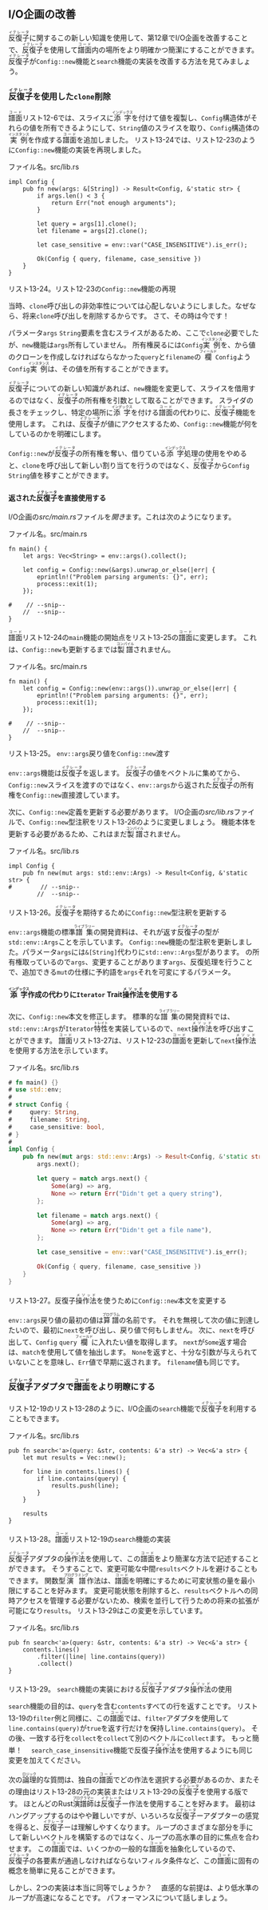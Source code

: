 ## I/O企画の改善

<ruby>反復子<rt>イテレータ</rt></ruby>に関するこの新しい知識を使用して、第12章でI/O企画を改善することで、<ruby>反復子<rt>イテレータ</rt></ruby>を使用して<ruby>譜面<rt>コード</rt></ruby>内の場所をより明確かつ簡潔にすることができます。
<ruby>反復子<rt>イテレータ</rt></ruby>が`Config::new`機能と`search`機能の実装を改善する方法を見てみましょう。


### <ruby>反復子<rt>イテレータ</rt></ruby>を使用した`clone`削除

<ruby>譜面<rt>コード</rt></ruby>リスト12-6では、スライスに<ruby>添字<rt>インデックス</rt></ruby>を付けて値を複製し、`Config`構造体がそれらの値を所有できるようにして、`String`値のスライスを取り、`Config`構造体の<ruby>実例<rt>インスタンス</rt></ruby>を作成する<ruby>譜面<rt>コード</rt></ruby>を追加しました。
リスト13-24では、リスト12-23のように`Config::new`機能の実装を再現しました。

<span class="filename">ファイル名。src/lib.rs</span>

```rust,ignore
impl Config {
    pub fn new(args: &[String]) -> Result<Config, &'static str> {
        if args.len() < 3 {
            return Err("not enough arguments");
        }

        let query = args[1].clone();
        let filename = args[2].clone();

        let case_sensitive = env::var("CASE_INSENSITIVE").is_err();

        Ok(Config { query, filename, case_sensitive })
    }
}
```

<span class="caption">リスト13-24。リスト12-23の<code>Config::new</code>機能の再現</span>

当時、`clone`呼び出しの非効率性については心配しないようにしました。なぜなら、将来`clone`呼び出しを削除するからです。
さて、その時は今です！　

パラメータ`args` `String`要素を含むスライスがあるため、ここで`clone`必要でしたが、`new`機能は`args`所有していません。
所有権戻るには`Config`<ruby>実例<rt>インスタンス</rt></ruby>を、から値のクローンを作成しなければならなかった`query`と`filename`の<ruby>欄<rt>フィールド</rt></ruby>`Config`よう`Config`<ruby>実例<rt>インスタンス</rt></ruby>は、その値を所有することができます。

<ruby>反復子<rt>イテレータ</rt></ruby>についての新しい知識があれば、`new`機能を変更して、スライスを借用するのではなく、<ruby>反復子<rt>イテレータ</rt></ruby>の所有権を引数として取ることができます。
スライダの長さをチェックし、特定の場所に<ruby>添字<rt>インデックス</rt></ruby>を付ける<ruby>譜面<rt>コード</rt></ruby>の代わりに、<ruby>反復子<rt>イテレータ</rt></ruby>機能を使用します。
これは、<ruby>反復子<rt>イテレータ</rt></ruby>が値にアクセスするため、`Config::new`機能が何をしているのかを明確にします。

`Config::new`が<ruby>反復子<rt>イテレータ</rt></ruby>の所有権を奪い、借りている<ruby>添字<rt>インデックス</rt></ruby>処理の使用をやめると、`clone`を呼び出して新しい割り当てを行うのではなく、<ruby>反復子<rt>イテレータ</rt></ruby>から`Config` `String`値を移すことができます。

#### 返された<ruby>反復子<rt>イテレータ</rt></ruby>を直接使用する

I/O企画の*src/main.rs*ファイルを*開き*ます。これは次のようになります。

<span class="filename">ファイル名。src/main.rs</span>

```rust,ignore
fn main() {
    let args: Vec<String> = env::args().collect();

    let config = Config::new(&args).unwrap_or_else(|err| {
        eprintln!("Problem parsing arguments: {}", err);
        process::exit(1);
    });

#    // --snip--
    //  --snip--
}
```

<ruby>譜面<rt>コード</rt></ruby>リスト12-24の`main`機能の開始点をリスト13-25の<ruby>譜面<rt>コード</rt></ruby>に変更します。
これは、`Config::new`も更新するまでは<ruby>製譜<rt>コンパイル</rt></ruby>されません。

<span class="filename">ファイル名。src/main.rs</span>

```rust,ignore
fn main() {
    let config = Config::new(env::args()).unwrap_or_else(|err| {
        eprintln!("Problem parsing arguments: {}", err);
        process::exit(1);
    });

#    // --snip--
    //  --snip--
}
```

<span class="caption">リスト13-25。 <code>env::args</code>戻り値を<code>Config::new</code>渡す</span>

`env::args`機能は<ruby>反復子<rt>イテレータ</rt></ruby>を返します。
<ruby>反復子<rt>イテレータ</rt></ruby>の値をベクトルに集めてから、`Config::new`スライスを渡すのではなく、`env::args`から返された<ruby>反復子<rt>イテレータ</rt></ruby>の所有権を`Config::new`直接渡しています。

次に、`Config::new`定義を更新する必要があります。
I/O企画の*src/lib.rs*ファイルで、`Config::new`型注釈をリスト13-26のように変更しましょう。
機能本体を更新する必要があるため、これはまだ<ruby>製譜<rt>コンパイル</rt></ruby>されません。

<span class="filename">ファイル名。src/lib.rs</span>

```rust,ignore
impl Config {
    pub fn new(mut args: std::env::Args) -> Result<Config, &'static str> {
#        // --snip--
        //  --snip--
```

<span class="caption">リスト13-26。<ruby>反復子<rt>イテレータ</rt></ruby>を期待するために<code>Config::new</code>型注釈を更新する</span>

`env::args`機能の標準<ruby>譜集<rt>ライブラリー</rt></ruby>の開発資料は、それが返す<ruby>反復子<rt>イテレータ</rt></ruby>の型が`std::env::Args`ことを示しています。
`Config::new`機能の型注釈を更新しました。パラメータ`args`には`&[String]`代わりに`std::env::Args`型があります。
の所有権取っているので`args`、変更することがあります`args`、反復処理を行うことで、追加できる`mut`の仕様に予約語を`args`それを可変にするパラメータ。

#### <ruby>添字<rt>インデックス</rt></ruby>作成の代わりに`Iterator` Trait<ruby>操作法<rt>メソッド</rt></ruby>を使用する

次に、`Config::new`本文を修正します。
標準的な<ruby>譜集<rt>ライブラリー</rt></ruby>の開発資料では、`std::env::Args`が`Iterator`<ruby>特性<rt>トレイト</rt></ruby>を実装しているので、`next`<ruby>操作法<rt>メソッド</rt></ruby>を呼び出すことができます。
<ruby>譜面<rt>コード</rt></ruby>リスト13-27は、リスト12-23の<ruby>譜面<rt>コード</rt></ruby>を更新して`next`<ruby>操作法<rt>メソッド</rt></ruby>を使用する方法を示しています。

<span class="filename">ファイル名。src/lib.rs</span>

```rust
# fn main() {}
# use std::env;
#
# struct Config {
#     query: String,
#     filename: String,
#     case_sensitive: bool,
# }
#
impl Config {
    pub fn new(mut args: std::env::Args) -> Result<Config, &'static str> {
        args.next();

        let query = match args.next() {
            Some(arg) => arg,
            None => return Err("Didn't get a query string"),
        };

        let filename = match args.next() {
            Some(arg) => arg,
            None => return Err("Didn't get a file name"),
        };

        let case_sensitive = env::var("CASE_INSENSITIVE").is_err();

        Ok(Config { query, filename, case_sensitive })
    }
}
```

<span class="caption">リスト13-27。反復子<ruby>操作法<rt>メソッド</rt></ruby>を使うために<code>Config::new</code>本文を変更する</span>

`env::args`戻り値の最初の値は<ruby>算譜<rt>プログラム</rt></ruby>の名前です。
それを無視して次の値に到達したいので、最初に`next`を呼び出し、戻り値で何もしません。
次に、`next`を呼び出して、`Config` `query`<ruby>欄<rt>フィールド</rt></ruby>に入れたい値を取得します。
`next`が`Some`返す場合は、`match`を使用して値を抽出します。
`None`を返すと、十分な引数が与えられていないことを意味し、`Err`値で早期に返されます。
`filename`値も同じです。

### <ruby>反復子<rt>イテレータ</rt></ruby>アダプタで<ruby>譜面<rt>コード</rt></ruby>をより明瞭にする

リスト12-19のリスト13-28のように、I/O企画の`search`機能で<ruby>反復子<rt>イテレータ</rt></ruby>を利用することもできます。

<span class="filename">ファイル名。src/lib.rs</span>

```rust,ignore
pub fn search<'a>(query: &str, contents: &'a str) -> Vec<&'a str> {
    let mut results = Vec::new();

    for line in contents.lines() {
        if line.contains(query) {
            results.push(line);
        }
    }

    results
}
```

<span class="caption">リスト13-28。<ruby>譜面<rt>コード</rt></ruby>リスト12-19の<code>search</code>機能の実装</span>

<ruby>反復子<rt>イテレータ</rt></ruby>アダプタの<ruby>操作法<rt>メソッド</rt></ruby>を使用して、この<ruby>譜面<rt>コード</rt></ruby>をより簡潔な方法で記述することができます。
そうすることで、変更可能な中間`results`ベクトルを避けることもできます。
関数型<ruby>演譜<rt>プログラミング</rt></ruby>作法は、<ruby>譜面<rt>コード</rt></ruby>を明確にするために可変状態の量を最小限にすることを好みます。
変更可能状態を削除すると、`results`ベクトルへの同時アクセスを管理する必要がないため、検索を並行して行うための将来の拡張が可能になり`results`。
リスト13-29はこの変更を示しています。

<span class="filename">ファイル名。src/lib.rs</span>

```rust,ignore
pub fn search<'a>(query: &str, contents: &'a str) -> Vec<&'a str> {
    contents.lines()
        .filter(|line| line.contains(query))
        .collect()
}
```

<span class="caption">リスト13-29。 <code>search</code>機能の実装における<ruby>反復子<rt>イテレータ</rt></ruby>アダプタ<ruby>操作法<rt>メソッド</rt></ruby>の使用</span>

`search`機能の目的は、`query`を含む`contents`すべての行を返すことです。
リスト13-19の`filter`例と同様に、この<ruby>譜面<rt>コード</rt></ruby>では、`filter`アダプタを使用して`line.contains(query)`が`true`を返す行だけを保持し`line.contains(query)`。
その後、一致する行を`collect`を`collect`て別のベクトルに`collect`ます。
もっと簡単！　
`search_case_insensitive`機能で反復子<ruby>操作法<rt>メソッド</rt></ruby>を使用するようにも同じ変更を加えてください。

次の<ruby>論理<rt>ロジック</rt></ruby>的な質問は、独自の<ruby>譜面<rt>コード</rt></ruby>でどの作法を選択する必要があるのか​​、またその理由はリスト13-28の元の実装またはリスト13-29の<ruby>反復子<rt>イテレータ</rt></ruby>を使用する版です。
ほとんどのRust<ruby>演譜師<rt>プログラマー</rt></ruby>は<ruby>反復子<rt>イテレータ</rt></ruby>ー作法を使用することを好みます。
最初はハングアップするのはやや難しいですが、いろいろな<ruby>反復子<rt>イテレータ</rt></ruby>ーアダプターの感覚を得ると、<ruby>反復子<rt>イテレータ</rt></ruby>ーは理解しやすくなります。
ループのさまざまな部分を手にして新しいベクトルを構築するのではなく、ループの高水準の目的に焦点を合わせます。
この<ruby>譜面<rt>コード</rt></ruby>では、いくつかの一般的な<ruby>譜面<rt>コード</rt></ruby>を抽象化しているので、<ruby>反復子<rt>イテレータ</rt></ruby>の各要素が通過しなければならないフィルタ条件など、この<ruby>譜面<rt>コード</rt></ruby>に固有の概念を簡単に見ることができます。

しかし、2つの実装は本当に同等でしょうか？　
直感的な前提は、より低水準のループが高速になることです。
パフォーマンスについて話しましょう。
